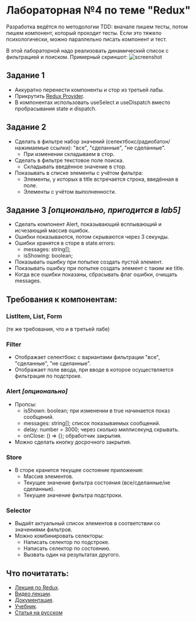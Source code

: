 # Лабораторная №4 по теме "Redux"
Разработка ведётся по методологии TDD: вначале пишем тесты, потом пишем компонент, который проходит тесты.
Если это тяжело психологически, можно параллельно писать компонент и тест.

В этой лабораторной надо реализовать динамический список с фильтрацией и поиском. Примерный скриншот:
![screenshot](https://github.com/dmitryweiner/907sv-lab4/blob/main/screen.png)

## Задание 1
* Аккуратно перенести компоненты и стор из третьей лабы.
* Прикрутить [Redux Provider](https://react-redux.js.org/introduction/quick-start#provider).
* В компонентах использовать useSelect и useDispatch вместо пробрасывания state и dispatch.

## Задание 2
* Сделать в фильтре набор значений (селектбокс/радиобатон/нажимаемые ссылки): "все", "сделанные", "не сделанные".
  * При изменении складываем в стор.
* Сделать в фильтре текстовое поле поиска.
  * Складывать введённое значение в стор.
* Показывать в списке элементы с учётом фильтра: 
  * Элементы, у которых в title встречается строка, введённая в поле.
  * Элементы с учётом выполненности.

## Задание 3 _[опционально, пригодится в lab5]_
* Сделать компонент Alert, показывающий всплывающий и исчезающий массив ошибок.
* Ошибки показываются, потом скрываются через 3 секунды.
* Ошибки хранятся в сторе в state.errors:
  * messages: string[];
  * isShowing: boolean;
* Показывать ошибку при попытке создать пустой элемент.
* Показывать ошибку при попытке создать элемент с таким же title.
* Когда все ошибки показаны, сбрасывать флаг ошибки, очищать messages.

## Требования к компонентам:
### ListItem, List, Form
(те же требования, что и в третьей лабе)

### Filter
* Отображает селектбокс с вариантами фильтрации "все", "сделанные", "не сделанные".
* Отображает поле ввода, при вводе в которое осуществляется фильтрация по подстроке.

### Alert _[опционально]_
* Пропсы:
  * isShown: boolean; при изменении в true начинается показ сообщений.
  * messages: string[]; список показываемых сообщений.
  * delay: number = 3000; через сколько миллисекунд скрывать.
  * onClose: () => {}; обработчик закрытия.
* Можно сделать кнопку досрочного закрытия.

### Store
* В сторе хранится текущее состояние приложения:
  * Массив элементов.
  * Текущее значение фильтра состояния (все/сделанные/не сделанные).
  * Текущее значение фильтра подстроки.

### Selector
* Выдаёт актуальный список элементов в соответствии со значениями фильтров.
* Можно комбинировать селекторы:
  * Написать селектор по подстроке.
  * Написать селектор по состоянию.
  * Вызвать один на результатах другого.

## Что почитатать:
* [Лекция по Redux](https://dmitryweiner.github.io/lectures/Redux.html).
* [Видео лекции]().
* [Документация](https://redux.js.org/api/api-reference).
* [Учебник](https://redux.js.org/tutorials/fundamentals/part-1-overview).
* [Статья на русском](https://tproger.ru/translations/redux-for-beginners/)

